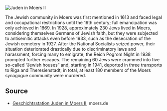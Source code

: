 ![Juden in Moers II](./images/moers-gs/p11.1.jpg)

The Jewish community in Moers was first mentioned in 1613 and faced legal and occupational restrictions until the 19th century; full emancipation was only achieved in 1869. In 1928, approximately 230 Jews lived in Moers, considering themselves Germans of Jewish faith, but they were subjected to antisemitic attacks even before 1933, such as the desecration of the Jewish cemetery in 1927. After the National Socialists seized power, their situation deteriorated drastically due to discriminatory laws and harassment, forcing many to emigrate; the Reich Pogrom Night in 1938 prompted further escapes. The remaining 60 Jews were crammed into five so-called “Jewish houses” and, starting in 1941, deported in three transports to Riga and Theresienstadt; in total, at least 180 members of the Moers synagogue community were murdered.

Source
------

* [Geschichtsstation Juden in Moers II], moers.de

[Geschichtsstation Juden in Moers II]: https://www-moers-de.translate.goog/leben-moers/geschichtsstation/geschichtsstation-11-juden-moers-ii?_x_tr_sl=de&_x_tr_tl=en
